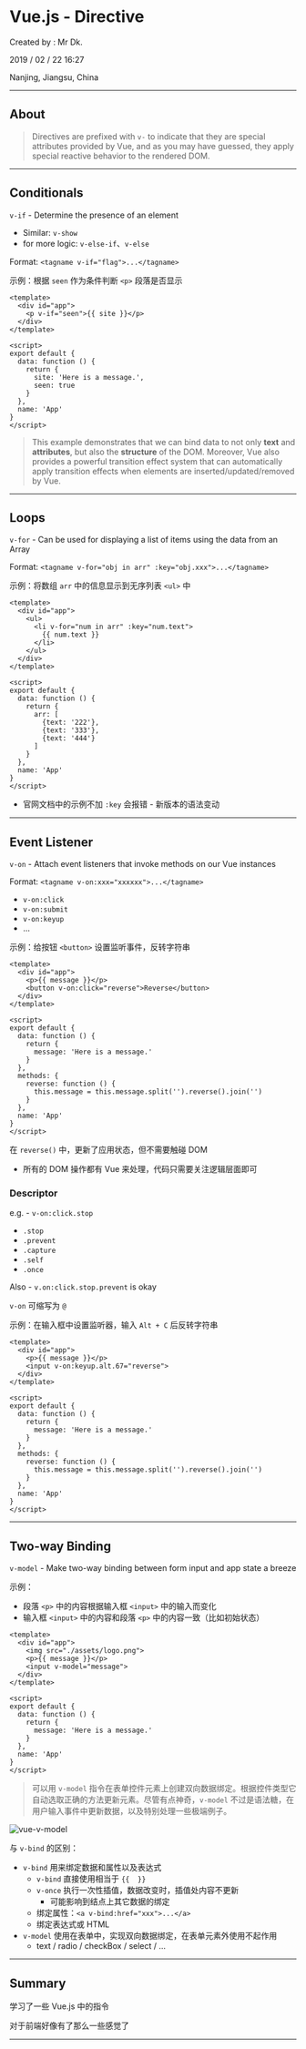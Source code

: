 # Vue.js - Directive

Created by : Mr Dk.

2019 / 02 / 22 16:27

Nanjing, Jiangsu, China

---

## About

> Directives are prefixed with `v-` to indicate that they are special attributes provided by Vue, and as you may have guessed, they apply special reactive behavior to the rendered DOM.

---

## Conditionals

`v-if` - Determine the presence of an element

- Similar: `v-show`
- for more logic: `v-else-if`、`v-else`

Format: `<tagname v-if="flag">...</tagname>`

示例：根据 `seen` 作为条件判断 `<p>` 段落是否显示

```vue
<template>
  <div id="app">
    <p v-if="seen">{{ site }}</p>
  </div>
</template>

<script>
export default {
  data: function () {
    return {
      site: 'Here is a message.',
      seen: true
    }
  },
  name: 'App'
}
</script>
```

>This example demonstrates that we can bind data to not only __text__ and __attributes__, but also the __structure__ of the DOM. Moreover, Vue also provides a powerful transition effect system that can automatically apply transition effects when elements are inserted/updated/removed by Vue.

---

## Loops

`v-for` - Can be used for displaying a list of items using the data from an Array

Format: `<tagname v-for="obj in arr" :key="obj.xxx">...</tagname>`

示例：将数组 `arr` 中的信息显示到无序列表 `<ul>` 中

```vue
<template>
  <div id="app">
    <ul>
      <li v-for="num in arr" :key="num.text">
        {{ num.text }}
      </li>
    </ul>
  </div>
</template>

<script>
export default {
  data: function () {
    return {
      arr: [
        {text: '222'},
        {text: '333'},
        {text: '444'}
      ]
    }
  },
  name: 'App'
}
</script>
```

* 官网文档中的示例不加 `:key` 会报错 - 新版本的语法变动

---

## Event Listener

`v-on` - Attach event listeners that invoke methods on our Vue instances

Format: `<tagname v-on:xxx="xxxxxx">...</tagname>`

* `v-on:click`
* `v-on:submit`
* `v-on:keyup`
* ...

示例：给按钮 `<button>` 设置监听事件，反转字符串

```vue
<template>
  <div id="app">
    <p>{{ message }}</p>
    <button v-on:click="reverse">Reverse</button>
  </div>
</template>

<script>
export default {
  data: function () {
    return {
      message: 'Here is a message.'
    }
  },
  methods: {
    reverse: function () {
      this.message = this.message.split('').reverse().join('')
    }
  },
  name: 'App'
}
</script>
```

在 `reverse()` 中，更新了应用状态，但不需要触碰 DOM

* 所有的 DOM 操作都有 Vue 来处理，代码只需要关注逻辑层面即可

### Descriptor

e.g. - `v-on:click.stop`

* `.stop`
* `.prevent`
* `.capture`
* `.self`
* `.once`

Also - `v.on:click.stop.prevent` is okay

`v-on` 可缩写为 `@`

示例：在输入框中设置监听器，输入 `Alt + C` 后反转字符串

```vue
<template>
  <div id="app">
    <p>{{ message }}</p>
    <input v-on:keyup.alt.67="reverse">
  </div>
</template>

<script>
export default {
  data: function () {
    return {
      message: 'Here is a message.'
    }
  },
  methods: {
    reverse: function () {
      this.message = this.message.split('').reverse().join('')
    }
  },
  name: 'App'
}
</script>
```

---

## Two-way Binding

`v-model` - Make two-way binding between form input and app state a breeze

示例：

* 段落 `<p>` 中的内容根据输入框 `<input>` 中的输入而变化
* 输入框 `<input>` 中的内容和段落 `<p>` 中的内容一致（比如初始状态）

```vue
<template>
  <div id="app">
    <img src="./assets/logo.png">
    <p>{{ message }}</p>
    <input v-model="message">
  </div>
</template>

<script>
export default {
  data: function () {
    return {
      message: 'Here is a message.'
    }
  },
  name: 'App'
}
</script>
```

> 可以用 `v-model` 指令在表单控件元素上创建双向数据绑定。根据控件类型它自动选取正确的方法更新元素。尽管有点神奇，`v-model` 不过是语法糖，在用户输入事件中更新数据，以及特别处理一些极端例子。

![vue-v-model](../img/vue-v-model.png)

与 `v-bind` 的区别：

* `v-bind` 用来绑定数据和属性以及表达式
  * `v-bind` 直接使用相当于 `{{  }}`
  * `v-once` 执行一次性插值，数据改变时，插值处内容不更新
    * 可能影响到结点上其它数据的绑定
  * 绑定属性：`<a v-bind:href="xxx">...</a>`
  * 绑定表达式或 HTML
* `v-model` 使用在表单中，实现双向数据绑定，在表单元素外使用不起作用
  * text / radio / checkBox / select / ...

---

## Summary

学习了一些 Vue.js 中的指令

对于前端好像有了那么一些感觉了

---

